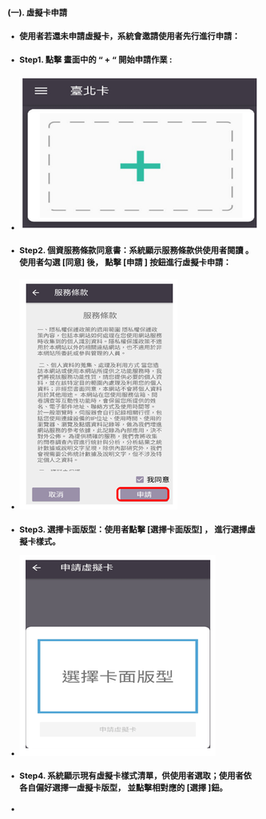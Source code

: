 ### \(一\). 虛擬卡申請

* ### 使用者若還未申請虛擬卡，系統會邀請使用者先行進行申請：
* ### Step1. 點擊 畫面中的  “ + “ 開始申請作業 :
* ### ![](/assets/applyVC02.png)
* ### Step2. 個資服務條款同意書：系統顯示服務條款供使用者閱讀 。使用者勾選 \[同意\]               後， 點擊 \[申請 \] 按鈕進行虛擬卡申請：
* ### ![](/assets/VC02_servicenote.png)
* ### Step3.  選擇卡面版型：使用者點擊 \[選擇卡面版型\] ， 進行選擇虛擬卡樣式。
* ![](/assets/VC031_cardSelect.png)

* ### Step4. 系統顯示現有虛擬卡樣式清單，供使用者選取；使用者依各自偏好選擇一虛擬卡版型， 並點擊相對應的 \[選擇 \]鈕。
* ### 

### 



